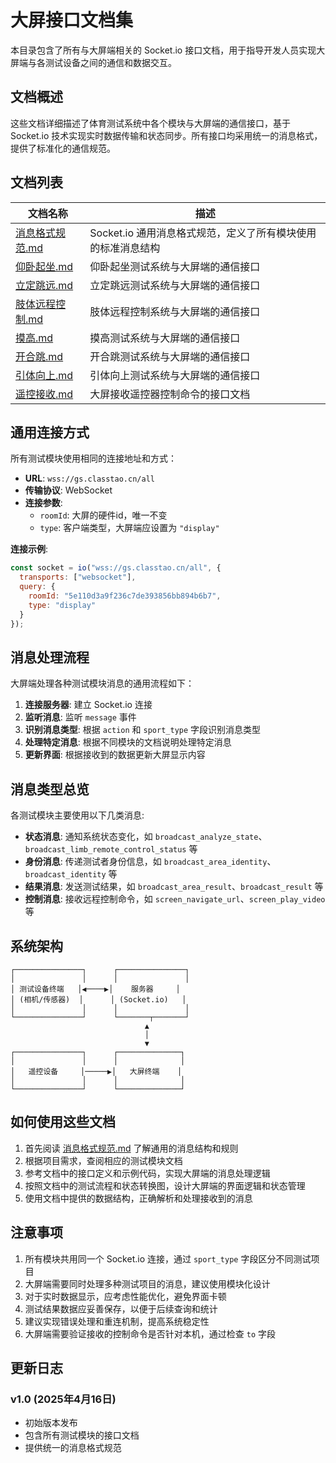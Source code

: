 # 大屏接口文档集

本目录包含了所有与大屏端相关的 Socket.io 接口文档，用于指导开发人员实现大屏端与各测试设备之间的通信和数据交互。

## 文档概述

这些文档详细描述了体育测试系统中各个模块与大屏端的通信接口，基于 Socket.io 技术实现实时数据传输和状态同步。所有接口均采用统一的消息格式，提供了标准化的通信规范。

## 文档列表

| 文档名称 | 描述 |
|---------|------|
| [消息格式规范.md](消息格式规范.md) | Socket.io 通用消息格式规范，定义了所有模块使用的标准消息结构 |
| [仰卧起坐.md](仰卧起坐.md) | 仰卧起坐测试系统与大屏端的通信接口 |
| [立定跳远.md](立定跳远.md) | 立定跳远测试系统与大屏端的通信接口 |
| [肢体远程控制.md](肢体远程控制.md) | 肢体远程控制系统与大屏端的通信接口 |
| [摸高.md](摸高.md) | 摸高测试系统与大屏端的通信接口 |
| [开合跳.md](开合跳.md) | 开合跳测试系统与大屏端的通信接口 |
| [引体向上.md](引体向上.md) | 引体向上测试系统与大屏端的通信接口 |
| [遥控接收.md](遥控接收.md) | 大屏接收遥控器控制命令的接口文档 |

## 通用连接方式

所有测试模块使用相同的连接地址和方式：

- **URL**: `wss://gs.classtao.cn/all`
- **传输协议**: WebSocket
- **连接参数**:
  - `roomId`: 大屏的硬件id，唯一不变
  - `type`: 客户端类型，大屏端应设置为 `"display"`

**连接示例**:
```javascript
const socket = io("wss://gs.classtao.cn/all", {
  transports: ["websocket"],
  query: {
    roomId: "5e110d3a9f236c7de393856bb894b6b7",
    type: "display"
  }
});
```

## 消息处理流程

大屏端处理各种测试模块消息的通用流程如下：

1. **连接服务器**: 建立 Socket.io 连接
2. **监听消息**: 监听 `message` 事件
3. **识别消息类型**: 根据 `action` 和 `sport_type` 字段识别消息类型
4. **处理特定消息**: 根据不同模块的文档说明处理特定消息
5. **更新界面**: 根据接收到的数据更新大屏显示内容

## 消息类型总览

各测试模块主要使用以下几类消息:

- **状态消息**: 通知系统状态变化，如 `broadcast_analyze_state`、`broadcast_limb_remote_control_status` 等
- **身份消息**: 传递测试者身份信息，如 `broadcast_area_identity`、`broadcast_identity` 等
- **结果消息**: 发送测试结果，如 `broadcast_area_result`、`broadcast_result` 等
- **控制消息**: 接收远程控制命令，如 `screen_navigate_url`、`screen_play_video` 等

## 系统架构

```
┌───────────────┐      ┌───────────────┐
│               │      │               │
│ 测试设备终端   │◀────▶│    服务器     │
│ (相机/传感器)  │      │ (Socket.io)   │
│               │      │               │
└───────────────┘      └───────┬───────┘
                              ▲
                              │
                              ▼
┌───────────────┐      ┌──────────────┐
│               │      │              │
│   遥控设备     │─────▶│   大屏终端    │
│               │      │              │
└───────────────┘      └──────────────┘
```

## 如何使用这些文档

1. 首先阅读 [消息格式规范.md](消息格式规范.md) 了解通用的消息结构和规则
2. 根据项目需求，查阅相应的测试模块文档
3. 参考文档中的接口定义和示例代码，实现大屏端的消息处理逻辑
4. 按照文档中的测试流程和状态转换图，设计大屏端的界面逻辑和状态管理
5. 使用文档中提供的数据结构，正确解析和处理接收到的消息

## 注意事项

1. 所有模块共用同一个 Socket.io 连接，通过 `sport_type` 字段区分不同测试项目
2. 大屏端需要同时处理多种测试项目的消息，建议使用模块化设计
3. 对于实时数据显示，应考虑性能优化，避免界面卡顿
4. 测试结果数据应妥善保存，以便于后续查询和统计
5. 建议实现错误处理和重连机制，提高系统稳定性
6. 大屏端需要验证接收的控制命令是否针对本机，通过检查 `to` 字段

## 更新日志

### v1.0 (2025年4月16日)
- 初始版本发布
- 包含所有测试模块的接口文档
- 提供统一的消息格式规范 